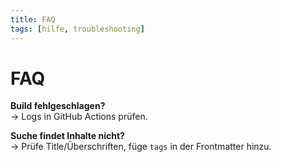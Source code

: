 ```yaml
---
title: FAQ
tags: [hilfe, troubleshooting]
---
```


# FAQ

**Build fehlgeschlagen?**  
→ Logs in GitHub Actions prüfen.

**Suche findet Inhalte nicht?**  
→ Prüfe Title/Überschriften, füge `tags` in der Frontmatter hinzu.
